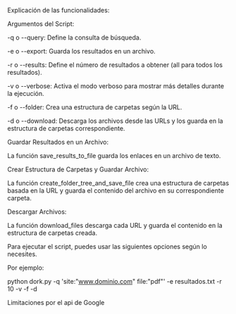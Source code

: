 Explicación de las funcionalidades:

Argumentos del Script:

-q o --query: Define la consulta de búsqueda.

-e o --export: Guarda los resultados en un archivo.

-r o --results: Define el número de resultados a obtener (all para todos los resultados).

-v o --verbose: Activa el modo verboso para mostrar más detalles durante la ejecución.

-f o --folder: Crea una estructura de carpetas según la URL.

-d o --download: Descarga los archivos desde las URLs y los guarda en la estructura de carpetas correspondiente.

Guardar Resultados en un Archivo:

La función save_results_to_file guarda los enlaces en un archivo de texto.

Crear Estructura de Carpetas y Guardar Archivo:

La función create_folder_tree_and_save_file crea una estructura de carpetas basada en la URL y guarda el contenido del archivo en su correspondiente carpeta.

Descargar Archivos:

La función download_files descarga cada URL y guarda el contenido en la estructura de carpetas creada.

Para ejecutar el script, puedes usar las siguientes opciones según lo necesites.

Por ejemplo:

python dork.py -q 'site:"www.dominio.com" file:"pdf"' -e resultados.txt -r 10 -v -f -d

Limitaciones por el api de Google
